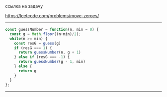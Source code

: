 ссылка на задачу 

https://leetcode.com/problems/move-zeroes/


---
```js
const guessNumber = function(n, min = 0) {
  const g = Math.floor((n+min)/2);
  while(n >= min) {
    const resG = guess(g)
    if (resG === 1) {
      return guessNumber(n, g + 1)
    } else if (resG === -1) {
      return guessNumber(g - 1, min)
    } else {
      return g
    }
  }
};
```
---

